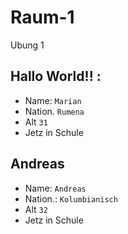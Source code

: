 # Raum-1
Ubung 1

## Hallo World!! :
- Name: `Marian`
- Nation. `Rumena`
- Alt `31`
- Jetz in Schule

## Andreas
- Name: `Andreas`
- Nation.: `Kolumbianisch`
- Alt `32`
- Jetz in Schule
